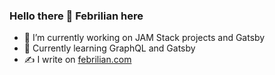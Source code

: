 ### Hello there 👋 Febrilian here

- 🔭 I’m currently working on JAM Stack projects and Gatsby
- 🌱 Currently learning GraphQL and Gatsby
- ✍ I write on [febrilian.com](https://febrilian.com)

<!--
**febriliankr/febriliankr** is a ✨ _special_ ✨ repository because its `README.md` (this file) appears on your GitHub profile.

Here are some ideas to get you started:

- 🔭 I’m currently working on ...
- 🌱 I’m currently learning ...
- 👯 I’m looking to collaborate on ...
- 🤔 I’m looking for help with ...
- 💬 Ask me about ...
- 📫 How to reach me: ...
- 😄 Pronouns: ...
- ⚡ Fun fact: ...
-->
